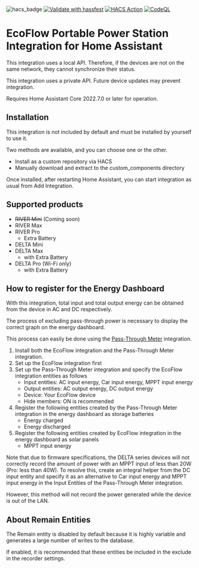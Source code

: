 ![hacs_badge](https://img.shields.io/badge/HACS-Custom-41BDF5.svg)
[![Validate with hassfest](https://github.com/vwt12eh8/hassio-ecoflow/actions/workflows/hassfest.yml/badge.svg)](https://github.com/vwt12eh8/hassio-ecoflow/actions/workflows/hassfest.yml)
[![HACS Action](https://github.com/vwt12eh8/hassio-ecoflow/actions/workflows/hacs.yml/badge.svg)](https://github.com/vwt12eh8/hassio-ecoflow/actions/workflows/hacs.yml)
[![CodeQL](https://github.com/vwt12eh8/hassio-ecoflow/actions/workflows/codeql-analysis.yml/badge.svg)](https://github.com/vwt12eh8/hassio-ecoflow/actions/workflows/codeql-analysis.yml)

# EcoFlow Portable Power Station Integration for Home Assistant

This integration uses a local API.
Therefore, if the devices are not on the same network, they cannot synchronize their status.

This integration uses a private API.
Future device updates may prevent integration.

Requires Home Assistant Core 2022.7.0 or later for operation.

## Installation
This integration is not included by default and must be installed by yourself to use it.

Two methods are available, and you can choose one or the other.
- Install as a custom repository via HACS
- Manually download and extract to the custom_components directory

Once installed, after restarting Home Assistant, you can start integration as usual from Add Integration.

## Supported products
- ~~RIVER Mini~~ (Coming soon)
- RIVER Max
- RIVER Pro
  - Extra Battery
- DELTA Mini
- DELTA Max
  - with Extra Battery
- DELTA Pro (Wi-Fi only)
  - with Extra Battery

## How to register for the Energy Dashboard
With this integration, total input and total output energy can be obtained from the device in AC and DC respectively.

The process of excluding pass-through power is necessary to display the correct graph on the energy dashboard.

This process can easily be done using the [Pass-Through Meter](https://github.com/vwt12eh8/hassio-pass-through-meter) integration.

1. Install both the EcoFlow integration and the Pass-Through Meter integration.
2. Set up the EcoFlow integration first
3. Set up the Pass-Through Meter integration and specify the EcoFlow integration entities as follows
    - Input entities: AC input energy, Car input energy, MPPT input energy
    - Output entities: AC output energy, DC output energy
    - Device: Your EcoFlow device
    - Hide members: ON is recommended
4. Register the following entities created by the Pass-Through Meter integration in the energy dashboard as storage batteries
    - Energy charged
    - Energy discharged
5. Register the following entities created by EcoFlow integration in the energy dashboard as solar panels
    - MPPT input energy

Note that due to firmware specifications, the DELTA series devices will not correctly record the amount of power with an MPPT input of less than 20W (Pro: less than 40W).
To resolve this, create an integral helper from the DC input entity and specify it as an alternative to Car input energy and MPPT input energy in the Input Entities of the Pass-Through Meter integration.

However, this method will not record the power generated while the device is out of the LAN.

## About Remain Entities
The Remain entity is disabled by default because it is highly variable and generates a large number of writes to the database.

If enabled, it is recommended that these entities be included in the exclude in the recorder settings.
